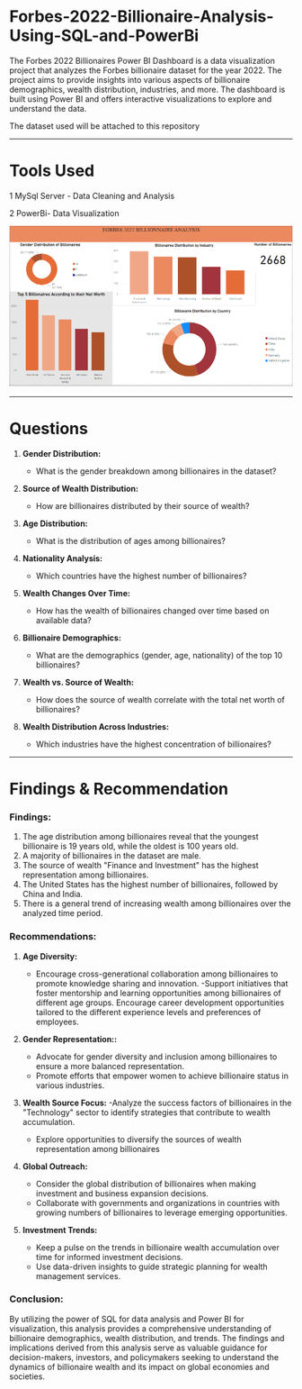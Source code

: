 
# Forbes-2022-Billionaire-Analysis-Using-SQL-and-PowerBi
The Forbes 2022 Billionaires Power BI Dashboard is a data visualization project that analyzes the Forbes billionaire dataset for the year 2022. The project aims to provide insights into various aspects of billionaire demographics, wealth distribution, industries, and more. The dashboard is built using Power BI and offers interactive visualizations to explore and understand the data.

The dataset used will be attached to this repository

----
# Tools Used
1 MySql Server - Data Cleaning and Analysis

2 PowerBi- Data Visualization

<div align="center">
  <img src="https://github.com/olubusayodam/Forbes-2022-Billionaire-Analysis-Using-SQL-and-PowerBi/blob/main/forbes.PNG" alt="pix">
</div>

-----
# Questions

1. **Gender Distribution:**
   - What is the gender breakdown among billionaires in the dataset?

2. **Source of Wealth Distribution:**
   - How are billionaires distributed by their source of wealth?

3. **Age Distribution:**
   - What is the distribution of ages among billionaires?

4. **Nationality Analysis:**
   - Which countries have the highest number of billionaires?

5. **Wealth Changes Over Time:**
   - How has the wealth of billionaires changed over time based on available data?

6. **Billionaire Demographics:**
   - What are the demographics (gender, age, nationality) of the top 10 billionaires?

7. **Wealth vs. Source of Wealth:**
   - How does the source of wealth correlate with the total net worth of billionaires?

8. **Wealth Distribution Across Industries:**
   - Which industries have the highest concentration of billionaires?


----
# Findings & Recommendation

### Findings:

1. The age distribution among billionaires reveal that the youngest billionaire is 19 years old, while the oldest is 100 years old.
2. A majority of billionaires in the dataset are male.
3. The source of wealth "Finance and Investment" has the highest representation among billionaires.
4. The United States has the highest number of billionaires, followed by China and India.
5. There is a general trend of increasing wealth among billionaires over the analyzed time period.



### Recommendations:

1. **Age Diversity:**
   - Encourage cross-generational collaboration among billionaires to promote knowledge sharing and innovation.
   -Support initiatives that foster mentorship and learning opportunities among billionaires of different age groups. Encourage career development opportunities tailored to the different experience levels and preferences of employees.

2. **Gender Representation::**
   - Advocate for gender diversity and inclusion among billionaires to ensure a more balanced representation.
   - Promote efforts that empower women to achieve billionaire status in various industries.

3. **Wealth Source Focus:**
   -Analyze the success factors of billionaires in the "Technology" sector to identify strategies that contribute to wealth accumulation.
   - Explore opportunities to diversify the sources of wealth representation among billionaires

4. **Global Outreach:**
   - Consider the global distribution of billionaires when making investment and business expansion decisions.
   - Collaborate with governments and organizations in countries with growing numbers of billionaires to leverage emerging opportunities.

5. **Investment Trends:**
   - Keep a pulse on the trends in billionaire wealth accumulation over time for informed investment decisions.
   - Use data-driven insights to guide strategic planning for wealth management services.

### Conclusion:
By utilizing the power of SQL for data analysis and Power BI for visualization, this analysis provides a comprehensive understanding of billionaire demographics, wealth distribution, and trends. The findings and implications derived from this analysis serve as valuable guidance for decision-makers, investors, and policymakers seeking to understand the dynamics of billionaire wealth and its impact on global economies and societies.
